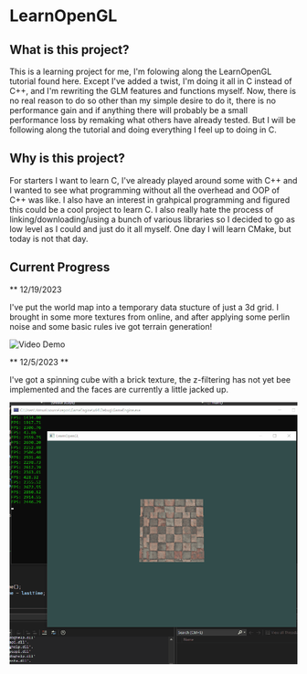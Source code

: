 # LearnOpenGL

## What is this project?

This is a learning project for me, I'm folowing along the LearnOpenGL tutorial found here. Except I've added a twist, 
I'm doing it all in C instead of C++, and I'm rewriting the GLM features and functions myself. Now, there is no real reason to do so
other than my simple desire to do it, there is no performance gain and if anything there will probably be a small performance loss 
by remaking what others have already tested. But I will be following along the tutorial and doing everything I feel up to doing in C.

## Why is this project?

For starters I want to learn C, I've already played around some with C++ and I wanted to see what programming without all the overhead
and OOP of C++ was like. I also have an interest in grahpical programming and figured this could be a cool project to learn C. I also really
hate the process of linking/downloading/using a bunch of various libraries so I decided to go as low level as I could and just do it all myself.
One day I will learn CMake, but today is not that day.

## Current Progress

** 12/19/2023

I've put the world map into a temporary data stucture of just a 3d grid. I brought in some more textures from online, and after applying some perlin noise and some basic rules ive got terrain generation!

<img src='https://github.com/NayrMu/LearnOpenGL/blob/master/MineCloneV0.1.gif' title='Video Demo' width='' alt='Video Demo' />



** 12/5/2023 **

I've got a spinning cube with a brick texture, the z-filtering has not yet bee implemented and the faces are currently a little jacked up.

<img src='https://github.com/NayrMu/LearnOpenGL/blob/master/LOGL_122523.gif' title='Video Demo' width='' alt='Video Demo' />
